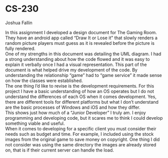 # CS-230

Joshua Fallin

In this assignment I developed a design document for The Gaming Room.  They have an android app called “Draw It or Lose it” that slowly renders a random picture players must guess as it is revealed before the picture is fully rendered.  
One of my strengths in this document was detailing the UML diagram.  I had a strong understanding about how the code flowed and it was easy to explain it verbally once I had a visual representation.  This part of the document is what helped drive my development of the code.  By understanding the relationship “game” had to “game service” it made sense on how the classes were established.  
The one thing I’d like to revise is the development requirements.  For this project I have a basic understanding of how an OS operates but I do not understand the differences of each OS when it comes development.  Yes, there are different tools for different platforms but what I don’t understand are the basic processes of Windows and iOS and how they differ.  
This shows just how much of a “Junior Developer” I truly am.  I enjoy programming and developing code, but it scares me to think I could develop something viable and useful.  
When it comes to developing for a specific client you must consider their needs such as budget and time.  For example, I included using the stock images from the original game to save money on copyright.  One thing I did not consider was using the same directory the images are already stored on, that is if their current server can handle the load.  

